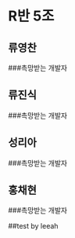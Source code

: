# R반 5조

## 류영찬
###촉망받는 개발자

## 류진식
###촉망받는 개발자

## 성리아 
###촉망받는 개발자

## 홍채현
###촉망받는 개발자

##test by leeah